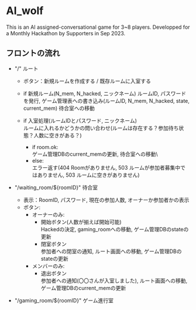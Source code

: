 # AI_wolf
This is an AI assigned-conversational game for 3~8 players. Developped for a Monthly Hackathon by Supporters in Sep 2023.


## フロントの流れ
- "/" ルート
    - ボタン：新規ルームを作成する / 既存ルームに入室する
    - if 新規ルーム(N_mem, N_hacked, ニックネーム)
        ルームID, パスワードを発行, ゲーム管理表への書き込み(ルームID, N_mem, N_hacked, state, current_mem)
        待合室への移動

    - if 入室処理(ルームIDとパスワード, ニックネーム) \
        ルームに入れるかどうかの問い合わせ(ルームは存在する？参加待ち状態？人数に空きがある？)
        - if room.ok:\
            ゲーム管理DBのcurrent_memの更新, 待合室への移動\
        - else: \
            エラー返す(404 Roomがありません, 503 ルームが参加者募集中ではありません, 503 ルームに空きがありません)


- "/waiting_room/${roomID}" 待合室
    - 表示：RoomID, パスワード, 現在の参加人数, オーナーか参加者かの表示
    - ボタン: 
        - オーナーのみ: 
            - 開始ボタン(人数が揃えば開始可能)\
                Hackedの決定, gaming_roomへの移動, ゲーム管理DBのstateの更新
            - 閉室ボタン\
                参加者への閉室の通知, ルート画面への移動, ゲーム管理DBのstateの更新
        - メンバーのみ:
            - 退出ボタン\
                参加者への通知(〇〇さんが入室しました), ルート画面への移動, ゲーム管理DBのcurrent_memの更新

- "/gaming_room/${roomID}" ゲーム進行室

